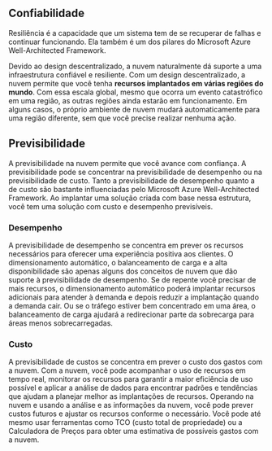 ## Confiabilidade

Resiliência é a capacidade que um sistema tem de se recuperar de falhas e continuar funcionando. Ela também é um dos pilares do Microsoft Azure Well-Architected Framework.

Devido ao design descentralizado, a nuvem naturalmente dá suporte a uma infraestrutura confiável e resiliente. Com um design descentralizado, a nuvem permite que você tenha **recursos implantados em várias regiões do mundo**. Com essa escala global, mesmo que ocorra um evento catastrófico em uma região, as outras regiões ainda estarão em funcionamento. Em alguns casos, o próprio ambiente de nuvem mudará automaticamente para uma região diferente, sem que você precise realizar nenhuma ação.

## Previsibilidade

A previsibilidade na nuvem permite que você avance com confiança. A previsibilidade pode se concentrar na previsibilidade de desempenho ou na previsibilidade de custo. Tanto a previsibilidade de desempenho quanto a de custo são bastante influenciadas pelo Microsoft Azure Well-Architected Framework. Ao implantar uma solução criada com base nessa estrutura, você tem uma solução com custo e desempenho previsíveis.

### Desempenho

A previsibilidade de desempenho se concentra em prever os recursos necessários para oferecer uma experiência positiva aos clientes. O dimensionamento automático, o balanceamento de carga e a alta disponibilidade são apenas alguns dos conceitos de nuvem que dão suporte à previsibilidade de desempenho. Se de repente você precisar de mais recursos, o dimensionamento automático poderá implantar recursos adicionais para atender à demanda e depois reduzir a implantação quando a demanda cair. Ou se o tráfego estiver bem concentrado em uma área, o balanceamento de carga ajudará a redirecionar parte da sobrecarga para áreas menos sobrecarregadas.

### Custo

A previsibilidade de custos se concentra em prever o custo dos gastos com a nuvem. Com a nuvem, você pode acompanhar o uso de recursos em tempo real, monitorar os recursos para garantir a maior eficiência de uso possível e aplicar a análise de dados para encontrar padrões e tendências que ajudam a planejar melhor as implantações de recursos. Operando na nuvem e usando a análise e as informações da nuvem, você pode prever custos futuros e ajustar os recursos conforme o necessário. Você pode até mesmo usar ferramentas como TCO (custo total de propriedade) ou a Calculadora de Preços para obter uma estimativa de possíveis gastos com a nuvem.